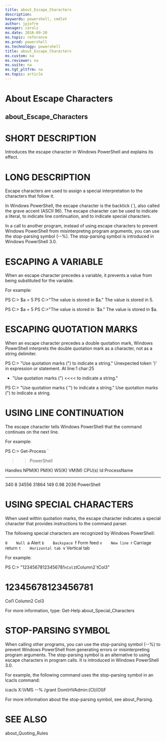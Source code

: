```yaml
---
title: about_Escape_Characters
description: 
keywords: powershell, cmdlet
author: jpjofre
manager: carolz
ms.date: 2016-09-20
ms.topic: reference
ms.prod: powershell
ms.technology: powershell
title: about_Escape_Characters
ms.custom: na
ms.reviewer: na
ms.suite: na
ms.tgt_pltfrm: na
ms.topic: article
---
```

# About Escape Characters
## about_Escape_Characters


# SHORT DESCRIPTION

Introduces the escape character in Windows PowerShell and explains
its effect.

# LONG DESCRIPTION

Escape characters are used to assign a special interpretation to
the characters that follow it.

In Windows PowerShell, the escape character is the backtick (`), also
called the grave accent (ASCII 96). The escape character can be used
to indicate a literal, to indicate line continuation, and to indicate
special characters.

In a call to another program, instead of using escape characters
to prevent Windows PowerShell from misinterpreting program arguments,
you can use the stop-parsing symbol (--%). The stop-parsing symbol
is introduced in Windows PowerShell 3.0.

# ESCAPING A VARIABLE

When an escape character precedes a variable, it prevents a value from
being substituted for the variable.

For example:

PS C:> $a = 5
PS C:>"The value is stored in $a."
The value is stored in 5.

PS C:> $a = 5
PS C:>"The value is stored in `$a."
The value is stored in $a.

# ESCAPING QUOTATION MARKS


When an escape character precedes a
double quotation mark, Windows PowerShell interprets the double quotation
mark as a character, not as a string delimiter.

PS C:> "Use quotation marks (") to indicate a string."
Unexpected token ')' in expression or statement.
At line:1 char:25
+ "Use quotation marks (") <<<<  to indicate a string."

PS C:> "Use quotation marks (`") to indicate a string."
Use quotation marks (") to indicate a string.

# USING LINE CONTINUATION


The escape character tells Windows PowerShell that the command continues
on the next line.

For example:

PS C:> Get-Process `
>> PowerShell

Handles  NPM(K)    PM(K)      WS(K) VM(M)   CPU(s)     Id ProcessName
-------  ------    -----      ----- -----   ------     -- -----------
340       8    34556      31864   149     0.98   2036 PowerShell

# USING SPECIAL CHARACTERS


When used within quotation marks, the escape character indicates a
special character that provides instructions to the command parser.

The following special characters are recognized by Windows PowerShell:

`0    Null
`a    Alert
`b    Backspace
`f    Form feed
`n    New line
`r    Carriage return
`t    Horizontal tab
`v    Vertical tab

For example:

PS C:> "12345678123456781`nCol1`tColumn2`tCol3"
# 12345678123456781

Col1    Column2 Col3

For more information, type:
Get-Help about_Special_Characters

# STOP-PARSING SYMBOL

When calling other programs, you can use the stop-parsing
symbol (--%) to prevent Windows PowerShell from generating
errors or misinterpreting program arguments. The stop-parsing
symbol is an alternative to using escape characters in program
calls. It is introduced in Windows PowerShell 3.0.

For example, the following command uses the stop-parsing
symbol in an Icacls command:

icacls X:\VMS --% /grant Dom\HVAdmin:(CI)(OI)F

For more information about the stop-parsing symbol,
see about_Parsing.

# SEE ALSO

about_Quoting_Rules


